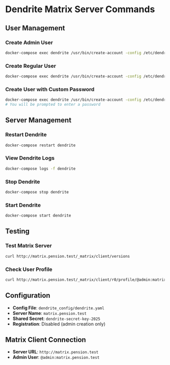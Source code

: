 # Dendrite Matrix Server Commands

## User Management

### Create Admin User
```bash
docker-compose exec dendrite /usr/bin/create-account -config /etc/dendrite/dendrite.yaml -username admin -admin
```

### Create Regular User
```bash
docker-compose exec dendrite /usr/bin/create-account -config /etc/dendrite/dendrite.yaml -username username -password password
```

### Create User with Custom Password
```bash
docker-compose exec dendrite /usr/bin/create-account -config /etc/dendrite/dendrite.yaml -username username
# You will be prompted to enter a password
```

## Server Management

### Restart Dendrite
```bash
docker-compose restart dendrite
```

### View Dendrite Logs
```bash
docker-compose logs -f dendrite
```

### Stop Dendrite
```bash
docker-compose stop dendrite
```

### Start Dendrite
```bash
docker-compose start dendrite
```

## Testing

### Test Matrix Server
```bash
curl http://matrix.pension.test/_matrix/client/versions
```

### Check User Profile
```bash
curl http://matrix.pension.test/_matrix/client/r0/profile/@admin:matrix.pension.test
```

## Configuration

- **Config File**: `dendrite_config/dendrite.yaml`
- **Server Name**: `matrix.pension.test`
- **Shared Secret**: `dendrite-secret-key-2025`
- **Registration**: Disabled (admin creation only)

## Matrix Client Connection

- **Server URL**: `http://matrix.pension.test`
- **Admin User**: `@admin:matrix.pension.test` 